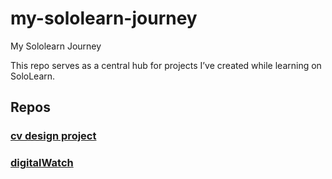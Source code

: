 # my-sololearn-journey
My Sololearn Journey

This repo serves as a central hub for projects I’ve created while learning on SoloLearn.

## Repos

### [cv design project](https://github.com/cryptic-bmd/cv-design-project)

### [digitalWatch](https://github.com/cryptic-bmd/digitalWatch#digitalwatch)

